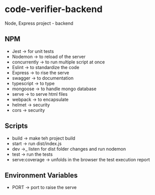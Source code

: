 # code-verifier-backend
Node, Express project - backend

## NPM
- Jest -> for unit tests
- Nodemon -> to reload of the server
- concurrently -> to run multiple script at once
- Eslint -> to standardize the code
- Express -> to rise the serve
- swagger -> to documentation
- typescript -> to type
- mongoose -> to handle mongo database
- serve -> to serve html files
- webpack -> to encapsulate
- helmet -> security
- cors -> security

## Scripts
- build -> make teh project build
- start -> run dist/index.js
- dev ->_ listen for dist folder changes and run nodemon
- test -> run the tests
- serve:coverage -> unfolds in the browser the test execution report
  
## Environment Variables
- PORT -> port to raise the serve
